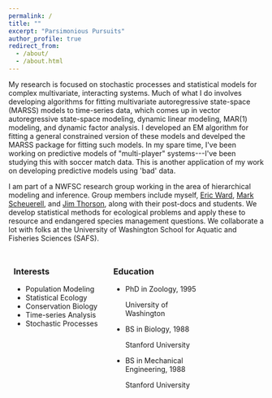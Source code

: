 ```yaml
---
permalink: /
title: ""
excerpt: "Parsimonious Pursuits"
author_profile: true
redirect_from: 
  - /about/
  - /about.html
---
```


My research is focused on stochastic processes and statistical models for complex multivariate, interacting systems. Much of what I do involves developing algorithms for fitting multivariate autoregressive state-space (MARSS) models to time-series data, which comes up in vector autoregressive state-space modeling, dynamic linear modeling, MAR(1) modeling, and dynamic factor analysis. I developed an EM algorithm for fitting a general constrained version of these models and develped the MARSS package for fitting such models. In my spare time, I've been working on predictive models of "multi-player" systems---I've been studying this with soccer match data. This is another application of my work on developing predictive models using 'bad' data. 

I am part of a NWFSC research group working in the area of hierarchical modeling and inference. Group members include myself, [Eric Ward](https://eric-ward.github.io/), [Mark Scheuerell](http://faculty.washington.edu/scheuerl/), and [Jim Thorson](https://sites.google.com/site/thorsonresearch/), along with their post-docs and students. We develop statistical methods for ecological problems and apply these to resource and endangered species management questions. We collaborate a lot with folks at the University of Washington School for Aquatic and Fisheries Sciences (SAFS).

<style>
.column {
    float: left;
    padding: 10px;
    width: 35%;
}

/* Clear floats after the columns */
.row:after {
    content: "";
    display: table;
    clear: both;
}
</style>

<div class="row">

<div class="column">
<h3>Interests</h3>
<ul class="ul-interests">
<li>Population Modeling</li>
<li>Statistical Ecology</li>
<li>Conservation Biology</li>
<li>Time-series Analysis</li>
<li>Stochastic Processes</li>
</ul>
</div>

<div class="column">
<h3>Education</h3>
<ul class="ul-edu fa-ul">
<li>
<div class="description">
<p class="course">PhD in Zoology, 1995</p>
<p class="institution">University of Washington</p>
</div>
</li>

<li>
<div class="description">
<p class="course">BS in Biology, 1988</p>
<p class="institution">Stanford University</p>
</div>
</li>
<li>
<div class="description">
<p class="course">BS in Mechanical Engineering, 1988</p>
<p class="institution">Stanford University</p>
</div>
</li>
</ul>
</div>

</div>